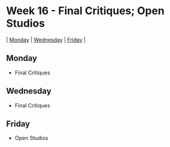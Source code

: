 # Week 16 - Final Critiques; Open Studios

| [Monday](#monday) | [Wednesday](#wednesday) | [Friday](#friday) |

## Monday

- Final Critiques

## Wednesday

- Final Critiques

## Friday

- Open Studios


